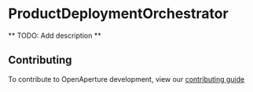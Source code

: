 ProductDeploymentOrchestrator
=============================

** TODO: Add description **

## Contributing

To contribute to OpenAperture development, view our [contributing guide](http://openaperture.io/dev_resources/contributing.html)
